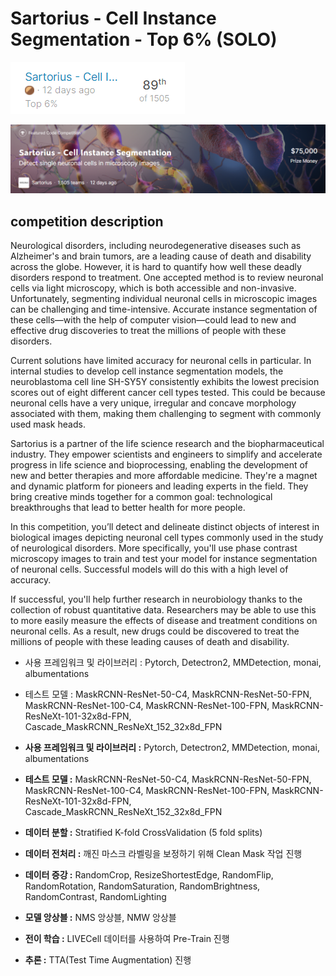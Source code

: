 # Sartorius - Cell Instance Segmentation - Top 6% (SOLO)
![](rank.png) 

![](title.png)

## competition description

Neurological disorders, including neurodegenerative diseases such as Alzheimer's and brain tumors, are a leading cause of death and disability across the globe. However, it is hard to quantify how well these deadly disorders respond to treatment. One accepted method is to review neuronal cells via light microscopy, which is both accessible and non-invasive. Unfortunately, segmenting individual neuronal cells in microscopic images can be challenging and time-intensive. Accurate instance segmentation of these cells—with the help of computer vision—could lead to new and effective drug discoveries to treat the millions of people with these disorders.

Current solutions have limited accuracy for neuronal cells in particular. In internal studies to develop cell instance segmentation models, the neuroblastoma cell line SH-SY5Y consistently exhibits the lowest precision scores out of eight different cancer cell types tested. This could be because neuronal cells have a very unique, irregular and concave morphology associated with them, making them challenging to segment with commonly used mask heads.

Sartorius is a partner of the life science research and the biopharmaceutical industry. They empower scientists and engineers to simplify and accelerate progress in life science and bioprocessing, enabling the development of new and better therapies and more affordable medicine. They're a magnet and dynamic platform for pioneers and leading experts in the field. They bring creative minds together for a common goal: technological breakthroughs that lead to better health for more people.

In this competition, you’ll detect and delineate distinct objects of interest in biological images depicting neuronal cell types commonly used in the study of neurological disorders. More specifically, you'll use phase contrast microscopy images to train and test your model for instance segmentation of neuronal cells. Successful models will do this with a high level of accuracy.

If successful, you'll help further research in neurobiology thanks to the collection of robust quantitative data. Researchers may be able to use this to more easily measure the effects of disease and treatment conditions on neuronal cells. As a result, new drugs could be discovered to treat the millions of people with these leading causes of death and disability.


- 사용 프레임워크 및 라이브러리 : Pytorch, Detectron2, MMDetection, monai, albumentations

- 테스트 모델 :  MaskRCNN-ResNet-50-C4, MaskRCNN-ResNet-50-FPN, MaskRCNN-ResNet-100-C4, MaskRCNN-ResNet-100-FPN, MaskRCNN-ResNeXt-101-32x8d-FPN, Cascade_MaskRCNN_ResNeXt_152_32x8d_FPN

- **사용 프레임워크 및 라이브러리 :** Pytorch, Detectron2, MMDetection, monai, albumentations
- **테스트 모델 :** MaskRCNN-ResNet-50-C4, MaskRCNN-ResNet-50-FPN, MaskRCNN-ResNet-100-C4, MaskRCNN-ResNet-100-FPN, MaskRCNN-ResNeXt-101-32x8d-FPN, Cascade_MaskRCNN_ResNeXt_152_32x8d_FPN
- **데이터 분할 :** Stratified K-fold CrossValidation (5 fold splits)
- **데이터 전처리 :** 깨진 마스크 라벨링을 보정하기 위해 Clean Mask 작업 진행
- **데이터 증강 :** RandomCrop, ResizeShortestEdge, RandomFlip, RandomRotation, RandomSaturation, RandomBrightness, RandomContrast, RandomLighting
- **모델 앙상블 :** NMS 앙상블, NMW 앙상블
- **전이 학습 :** LIVECell 데이터를 사용하여 Pre-Train 진행
- **추론 :** TTA(Test Time Augmentation) 진행
